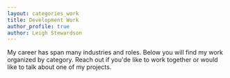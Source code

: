 ```yaml
---
layout: categories_work
title: Development Work
author_profile: true
author: Leigh Stewardson
---
```


My career has span many industries and roles. Below you will find my work organized by category. Reach out if you'de like to work together or would like to talk about one of my projects.